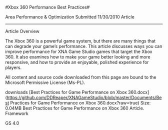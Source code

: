 #Xbox 360 Performance Best Practices#

Area
Performance & Optimization
Submitted
11/30/2010
Article

---

Article Overview

The Xbox 360 is a powerful game system, but there are many things that can degrade your game’s performance. This article discusses ways you can improve performance for XNA Game Studio games that target the Xbox 360. It also examines how to make your game better looking and more responsive, and how to provide an enjoyable, polished experience for players.


All content and source code downloaded from this page are bound to the Microsoft Permissive License (Ms-PL).

downloads
[Best Practices for Game Performance on Xbox 360.docx](https://github.com/DDReaper/XNAGameStudio/blob/master/Documents/Best Practices for Game Performance on Xbox 360.docx?raw=true)
Size: 0.04MB
Best Practices for Game Performance on Xbox 360 Article.
Framework

GS 4.0
